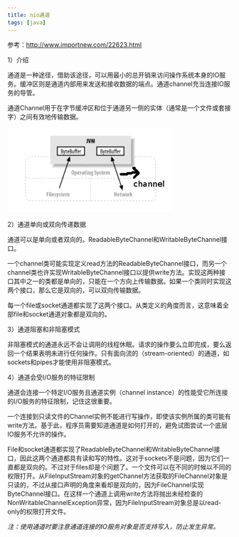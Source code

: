 ```yaml
---
title: nio通道
tags: [java]
---
```


参考：http://www.importnew.com/22623.html

1）介绍

通道是一种途径，借助该途径，可以用最小的总开销来访问操作系统本身的IO服务。缓冲区则是通道内部用来发送和接收数据的端点。通道channel充当连接IO服务的导管。

通道Channel用于在字节缓冲区和位于通道另一侧的实体（通常是一个文件或套接字）之间有效地传输数据。

![](/images/java_basic/nio/channel/channel.png)

2）通道单向或双向传递数据

通道可以是单向或者双向的。ReadableByteChannel和WritableByteChannel接口。

一个channel类可能实现定义read方法的ReadableByteChannel接口，而另一个channel类也许实现WritableByteChannel接口以提供write方法。实现这两种接口其中之一的类都是单向的，只能在一个方向上传输数据。如果一个类同时实现这两个接口，那么它是双向的，可以双向传输数据。

每一个file或socket通道都实现了这两个接口。从类定义的角度而言，这意味着全部file和socket通道对象都是双向的。

3）通道阻塞和非阻塞模式

非阻塞模式的通道永远不会让调用的线程休眠。请求的操作要么立即完成，要么返回一个结果表明未进行任何操作。只有面向流的（stream-oriented）的通道，如sockets和pipes才能使用非阻塞模式。

4）通道会受I/O服务的特征限制

通道会连接一个特定I/O服务且通道实例（channel instance）的性能受它所连接的I/O服务的特征限制，记住这很重要。

一个连接到只读文件的Channel实例不能进行写操作，即使该实例所属的类可能有write方法。基于此，程序员需要知道通道是如何打开的，避免试图尝试一个底层IO服务不允许的操作。

File和socket通道都实现了ReadableByteChannel和WritableByteChannel接口，因此这两个通道都具有读和写的特性。这对于sockets不是问题，因为它们一直都是双向的。不过对于files却是个问题了。一个文件可以在不同的时候以不同的权限打开。从FileInputStream对象的getChannel方法获取的FileChannel对象是只读的，不过从接口声明的角度来看却是双向的，因为FileChannel实现ByteChannel接口。在这样一个通道上调用write方法将抛出未经检查的NonWritableChannelException异常，因为FileInputStream对象总是以read-only的权限打开文件。

*注：使用通道时要注意通道连接的IO服务对象是否支持写入，防止发生异常。*